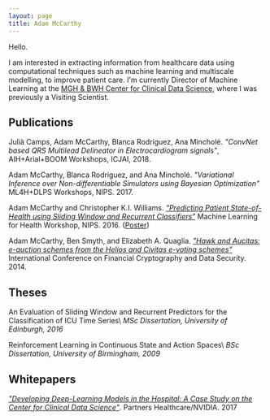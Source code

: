 ```yaml
---
layout: page
title: Adam McCarthy
---
```


Hello.

I am interested in extracting information from healthcare data using computational techniques such as machine learning and multiscale modelling, to improve patient care. I'm currently Director of Machine Learning at the [MGH & BWH Center for Clinical Data Science](https://clindatsci.com/), where I was previously a Visiting Scientist.



<!--- I am a DPhil student in the [Computational Cardiovascular Science Group](http://www.cs.ox.ac.uk/ccs/home/) at the University of Oxford, supervised by [Blanca Rodriguez](http://www.cs.ox.ac.uk/people/blanca.rodriguez/) and [Ana Michol&eacute;](https://www.cs.ox.ac.uk/people/ana.minchole/), and initially by [Nando de Freitas](http://www.cs.ox.ac.uk/people/nando.defreitas/). I am interested in extracting information from cardiovascular data -->

<!--- Previously I studied Machine Learning at the University of Edinburgh supervised by [Chris Williams](http://homepages.inf.ed.ac.uk/ckiw/), Medicine at King's College London, and Computer Science at the University of Birmingham supervised by [Jeremy Wyatt](http://www.cs.bham.ac.uk/~jlw/). I was an intern researcher at INRIA in 2013, supervised by [Ben Smyth](https://www.bensmyth.com/) and [Elizabeth Quaglia](https://lizquaglia.wordpress.com/). -->

<!-- I have worked in industry as a Lead Software Engineer at a bank and at VideoLAN, Director of Technology for a cyber security company in Dubai, and a System Management Specialist for a healthcare IT company. -->

<div class="divider"></div>

## Publications

Julià Camps, Adam McCarthy, Blanca Rodríguez, Ana Mincholé. *"ConvNet based QRS Multilead Delineator in Electrocardiogram signals"*, AIH+Arial+BOOM Workshops, ICJAI, 2018.

Adam McCarthy, Blanca Rodriguez, and Ana Minchol&eacute;. *"Variational Inference over Non-differentiable Simulators using Bayesian Optimization"* ML4H+DLPS Workshops, NIPS. 2017.

Adam McCarthy and Christopher K.I. Williams. [*"Predicting Patient State-of-Health using Sliding Window and Recurrent Classifiers"*](/files/ml4hc-final-20161201.pdf) Machine Learning for Health Workshop, NIPS. 2016. ([Poster](/files/ml4hc-poster-final-20161201.pdf))

Adam McCarthy, Ben Smyth, and Elizabeth A. Quaglia. [*"Hawk and Aucitas: e-auction schemes from the Helios and Civitas e-voting schemes"*](/files/Smyth14-Hawk-and-Aucitas-auction-schemes.pdf) International Conference on Financial Cryptography and Data Security. 2014.

<div class="divider"></div>

## Theses

An Evaluation of Sliding Window and Recurrent Predictors for the Classification of ICU Time Series\\
*MSc Dissertation, University of Edinburgh, 2016*

Reinforcement Learning in Continuous State and Action Spaces\\
*BSc Dissertation, University of Birmingham, 2009*

<div class="divider"></div>

## Whitepapers

[*"Developing Deep-Learning Models in the Hospital:
A Case Study on the Center for Clinical Data Science"*](/files/whitepaper.pdf). Partners Healthcare/NVIDIA. 2017

